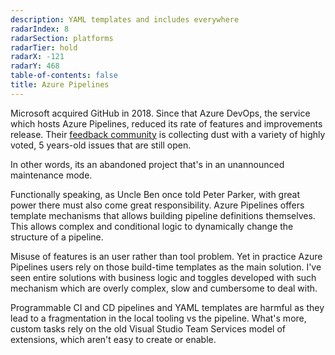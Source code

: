 ```yaml
---
description: YAML templates and includes everywhere
radarIndex: 8
radarSection: platforms
radarTier: hold
radarX: -121
radarY: 468
table-of-contents: false
title: Azure Pipelines
---
```


Microsoft acquired GitHub in 2018. Since that Azure DevOps, the service which
hosts Azure Pipelines, reduced its rate of features and improvements release.
Their [feedback community][ado-feedback] is collecting dust with a variety of
highly voted, 5 years-old issues that are still open.

In other words, its an abandoned project that's in an unannounced maintenance
mode.

Functionally speaking, as Uncle Ben once told Peter Parker, with great power
there must also come great responsibility. Azure Pipelines offers template
mechanisms that allows building pipeline definitions themselves. This allows
complex and conditional logic to dynamically change the structure of a pipeline.

Misuse of features is an user rather than tool problem. Yet in practice Azure
Pipelines users rely on those build-time templates as the main solution. I've
seen entire solutions with business logic and toggles developed with such
mechanism which are overly complex, slow and cumbersome to deal with.

Programmable CI and CD pipelines and YAML templates are harmful as they lead to
a fragmentation in the local tooling vs the pipeline. What's more, custom tasks
rely on the old Visual Studio Team Services model of extensions, which aren't
easy to create or enable.

[ado-feedback]: https://developercommunity.visualstudio.com/AzureDevOps?space=21&sort=votes
